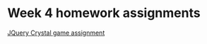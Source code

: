 <h1>Week 4 homework assignments</h1>

<a href="https://august-johnson.github.io/week4/crystal-game/index.html">JQuery Crystal game assignment</a>
